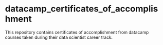 # datacamp_certificates_of_accomplishment
This repository contains certificates of accomplishment from datacamp courses taken during their data scientist career track. 
